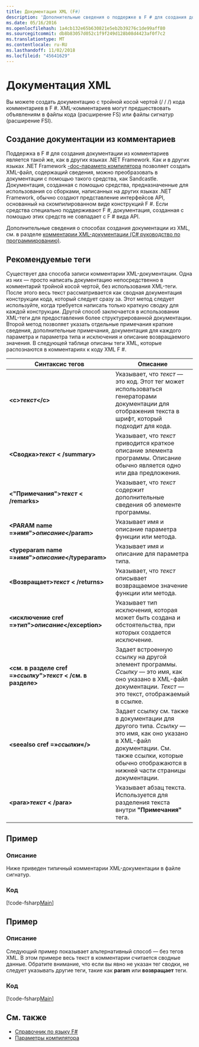 ```yaml
---
title: Документация XML (F#)
description: 'Дополнительные сведения о поддержке в F # для создания документации из комментариев.'
ms.date: 05/16/2016
ms.openlocfilehash: 1a4cb132e65b630821e5eb2b39276c1de99aff80
ms.sourcegitcommit: db8b83057d052c1f9f249d128b08d4423af0f7c2
ms.translationtype: MT
ms.contentlocale: ru-RU
ms.lasthandoff: 11/02/2018
ms.locfileid: "45641629"
---
```

# <a name="xml-documentation"></a>Документация XML

Вы можете создать документацию с тройной косой чертой (/ / /) кода комментариев в F #. XML-комментариев могут предшествовать объявлениям в файлы кода (расширение FS) или файлы сигнатур (расширение FSI).

## <a name="generating-documentation-from-comments"></a>Создание документации из комментариев

Поддержка в F # для создания документации из комментариев является такой же, как в других языках .NET Framework. Как и в других языках .NET Framework [-doc-параметр компилятора](https://msdn.microsoft.com/library/434394ae-0d4a-459c-a684-bffede519a04) позволяет создать XML-файл, содержащий сведения, можно преобразовать в документации с помощью такого средства, как Sandcastle. Документация, созданная с помощью средства, предназначенные для использования со сборками, написанных на других языках .NET Framework, обычно создают представление интерфейсов API, основанный на скомпилированном виде конструкций F #. Если средства специально поддерживают F #, документация, созданная с помощью этих средств не совпадает с F # вида API.

Дополнительные сведения о способах создания документации из XML, см. в разделе [комментарии XML-документации &#40;C&#35; руководство по программированию&#41;](https://msdn.microsoft.com/library/b2s063f7).

## <a name="recommended-tags"></a>Рекомендуемые теги

Существует два способа записи комментарии XML-документации. Одна из них — просто написать документацию непосредственно в комментарий тройной косой чертой, без использования XML-теги. После этого весь текст рассматривается как сводная документация конструкции кода, который следует сразу за. Этот метод следует используйте, когда требуется написать только краткую сводку для каждой конструкции. Другой способ заключается в использовании XML-теги для предоставления более структурированной документации. Второй метод позволяет указать отдельные примечания краткие сведения, дополнительные примечания, документация для каждого параметра и параметра типа и исключения и описание возвращаемого значения. В следующей таблице описаны теги XML, которые распознаются в комментариях к коду XML F #.

|Синтаксис тегов|Описание|
|----------|-----------|
|**&lt;c&gt;***текст***&lt;/c&gt;**|Указывает, что *текст* — это код. Этот тег может использоваться генераторами документации для отображения текста в шрифт, который подходит для кода.|
|**&lt;Сводка&gt;***текст*** &lt; /summary&gt;**|Указывает, что *текст* приводится краткое описание элемента программы. Описание обычно является одно или два предложения.|
|**&lt;"Примечания"&gt;***текст*** &lt; /remarks&gt;**|Указывает, что *текст* содержит дополнительные сведения об элементе программы.|
|**&lt;PARAM name =»***имя***"&gt;***описание***&lt;/param&gt;**|Указывает имя и описание параметра функции или метода.|
|**&lt;typeparam name =»***имя***"&gt;***описание***&lt;/typeparam&gt;**|Указывает имя и описание для параметра типа.|
|**&lt;Возвращает&gt;***текст*** &lt; /returns&gt;**|Указывает, что *текст* описывает возвращаемое значение функции или метода.|
|**&lt;исключение cref =»***тип***"&gt;***описание***&lt;/exception&gt;**|Указывает тип исключения, которая может быть создана и обстоятельства, при которых создается исключение.|
|**&lt;см. в разделе cref =»***ссылку***"&gt;***текст*** &lt; /см. в разделе&gt;**|Задает встроенную ссылку на другой элемент программы. *Ссылку* — это имя, как оно указано в XML-файл документации. *Текст* — это текст, отображаемый в ссылке.|
|**&lt;seealso cref =»***ссылки***«/&gt;**|Задает ссылку см. также в документации для другого типа. *Ссылку* — это имя, как оно указано в XML-файл документации. См. также ссылки, которые обычно отображаются в нижней части страницы документации.|
|**&lt;para&gt;***текст*** &lt; /para&gt;**|Указывает абзац текста. Используется для разделения текста внутри **"Примечания"** тега.|

## <a name="example"></a>Пример

### <a name="description"></a>Описание

Ниже приведен типичный комментарии XML-документации в файле сигнатур.

### <a name="code"></a>Код

[!code-fsharp[Main](../../../samples/snippets/fsharp/lang-ref-2/snippet7101.fs)]

## <a name="example"></a>Пример

### <a name="description"></a>Описание

Следующий пример показывает альтернативный способ — без тегов XML. В этом примере весь текст в комментарии считается сводные данные. Обратите внимание, что если вы явно не указан тег сводки, не следует указывать другие теги, такие как **param** или **возвращает** теги.

### <a name="code"></a>Код

[!code-fsharp[Main](../../../samples/snippets/fsharp/lang-ref-2/snippet7102.fs)]

## <a name="see-also"></a>См. также

- [Справочник по языку F#](index.md)
- [Параметры компилятора](compiler-options.md)
